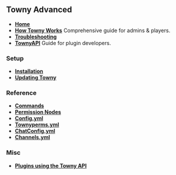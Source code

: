 ## Towny Advanced
- [**Home**](https://github.com/TownyAdvanced/Towny/wiki)
- [**How Towny Works**](https://github.com/TownyAdvanced/Towny/wiki/How-Towny-Works) Comprehensive guide for admins & players.
- [**Troubleshooting**](https://github.com/TownyAdvanced/Towny/wiki/Troubleshooting)
- [**TownyAPI**](https://github.com/TownyAdvanced/Towny/wiki/TownyAPI) Guide for plugin developers.

### Setup
- [**Installation**](https://github.com/TownyAdvanced/Towny/wiki/Installation)
- [**Updating Towny**](https://github.com/TownyAdvanced/Towny/wiki/Updating-Towny) 

### Reference
- [**Commands**](https://github.com/TownyAdvanced/Towny/wiki/Towny-Commands)
- [**Permission Nodes**](https://github.com/TownyAdvanced/Towny/wiki/Towny-Permission-Nodes)
- [**Config.yml**](https://github.com/TownyAdvanced/Towny/wiki/Default-Config.yml)
- [**Townyperms.yml**](https://github.com/TownyAdvanced/Towny/wiki/Default-Townyperms.yml)
- [**ChatConfig.yml**](https://github.com/TownyAdvanced/Towny/wiki/Default-ChatConfig.yml)
- [**Channels.yml**](https://github.com/TownyAdvanced/Towny/wiki/Default-Channels.yml)

### Misc
- [**Plugins using the Towny API**](https://github.com/TownyAdvanced/Towny/wiki/Plugins-using-the-Towny-API)